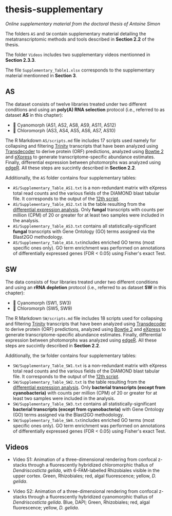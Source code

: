 # thesis-supplementary

*Online supplementary material from the doctoral thesis of Antoine Simon*

The folders `AS` and `SW` contain supplementary material detailing the metatranscriptomic methods and tools described in __Section 2.2__ of the thesis.

The folder `Videos` includes two supplementary videos mentionned in __Section 2.3.3__.

The file `Supplementary_Table1.xlsx` corresponds to the supplementary material mentionned in __Section 3__.

## AS

The dataset consists of twelve libraries treated under two different conditions and using an **poly(A) RNA selection** protocol (i.e., referred to as dataset **AS** in this chapter):

* :blue_heart: Cyanomorph (AS1, AS2, AS8, AS9, AS11, AS12)
* :green_heart: Chloromorph (AS3, AS4, AS5, AS6, AS7, AS10)

The R Markdown `AS/scripts.md` file includes 17 scripts used namely for collapsing and filtering [Trinity](https://github.com/trinityrnaseq/trinityrnaseq/wiki) transcripts that have been analyzed using [Transdecoder](https://github.com/TransDecoder/TransDecoder) to derive protein (ORF) predictions, analyzed using [Bowtie 2](http://bowtie-bio.sourceforge.net/bowtie2/index.shtml) and [eXpress](https://pachterlab.github.io/eXpress/) to generate transcriptome-specific abundance estimates. Finally, differential expression between photomorphs was analyzed using [edgeR](https://bioconductor.org/packages/release/bioc/html/edgeR.html). All these steps are succintly described in __Section 2.2__.

Additionally, the `AS` folder contains four supplementary tables:

* `AS/Supplementary_Table_AS1.txt` is a non-redundant matrix with eXpress total read counts and the various fields of the DIAMOND blast tabular file. It corresponds to the output of the [12th script](https://github.com/ant1simon/thesis-supplementary/blob/master/AS/scripts.md#combining-total-read-counts-and-diamond-output).
* `AS/Supplementary_Table_AS2.txt` is the table resulting from the [differential expression analysis](https://github.com/ant1simon/thesis-supplementary/blob/master/AS/scripts.md#performing-differential-expression-analysis). Only **fungal** transcripts with counts per million (CPM) of 20 or greater for at least two samples were included in the analysis. 
* `AS/Supplementary_Table_AS3.txt` contains all statistically-significant **fungal** transcripts with Gene Ontology (GO) terms assigned via the Blast2GO methodology.
* `AS/Supplementary_Table_AS4.txt`includes enriched GO terms (most specific ones only). GO term enrichment was performed on annotations of differentially expressed genes (FDR < 0.05) using Fisher's exact Test.

## SW

The data consists of four libraries treated under two different conditions and using an **rRNA depletion** protocol (i.e., referred to as dataset **SW** in this chapter):

* :blue_heart: Cyanomorph (SW1, SW3)
* :green_heart: Chloromorph (SW5, SW9)

The R Markdown `SW/scripts.md` file includes 18 scripts used for collapsing and filtering [Trinity](https://github.com/trinityrnaseq/trinityrnaseq/wiki) transcripts that have been analyzed using [Transdecoder](https://github.com/TransDecoder/TransDecoder) to derive protein (ORF) predictions, analyzed using [Bowtie 2](http://bowtie-bio.sourceforge.net/bowtie2/index.shtml) and [eXpress](https://pachterlab.github.io/eXpress/) to generate transcriptome-specific abundance estimates. Finally, differential expression between photomorphs was analyzed using [edgeR](https://bioconductor.org/packages/release/bioc/html/edgeR.html). All these steps are succintly described in __Section 2.2__.

Additionally, the `SW` folder contains four supplementary tables:

* `SW/Supplementary_Table_SW1.txt` is a non-redundant matrix with eXpress total read counts and the various fields of the DIAMOND blast tabular file. It corresponds to the output of the [12th script](https://github.com/ant1simon/thesis-supplementary/blob/master/SW/scripts.md#combining-total-read-counts-and-diamond-output).
* `SW/Supplementary_Table_SW2.txt` is the table resulting from the [differential expression analysis](https://github.com/ant1simon/thesis-supplementary/blob/master/SW/scripts.md#performing-differential-expression-analysis). Only **bacterial transcripts (except from cyanobacteria)** with counts per million (CPM) of 20 or greater for at least two samples were included in the analysis. 
* `SW/Supplementary_Table_SW3.txt` contains all statistically-significant **bacterial transcripts (except from cyanobacteria)** with Gene Ontology (GO) terms assigned via the Blast2GO methodology.
* `SW/Supplementary_Table_SW4.txt`includes enriched GO terms (most specific ones only). GO term enrichment was performed on annotations of differentially expressed genes (FDR < 0.05) using Fisher's exact Test.

## Videos

* Video S1: Animation of a three-dimensional rendering from confocal z-stacks through a fluorescently hybridized chloromorphic thallus of *Dendriscosticta gelida*, with 6-FAM-labelled Rhizobiales visible in the upper cortex. Green, Rhizobiales; red, algal fluorescence; yellow, *D. gelida*.

* Video S2: Animation of a three-dimensional rendering from confocal z-stacks through a fluorescently hybridized cyanomorphic thallus of *Dendriscosticta gelida*. Blue, DAPI; Green, Rhizobiales; red, algal fluorescence; yellow, *D. gelida*.
